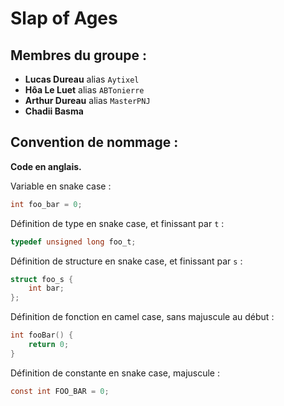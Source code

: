 # Slap of Ages

## Membres du groupe :
- **Lucas Dureau** alias `Aytixel`
- **Hôa Le Luet** alias `ABTonierre`
- **Arthur Dureau** alias `MasterPNJ`
- **Chadii Basma**

## Convention de nommage :

**Code en anglais.**

Variable en snake case :
```c
int foo_bar = 0;
```

Définition de type en snake case, et finissant par `t` :
```c
typedef unsigned long foo_t;
```

Définition de structure en snake case, et finissant par `s` :
```c
struct foo_s {
    int bar;
};
```

Définition de fonction en camel case, sans majuscule au début :
```c
int fooBar() {
    return 0;
}
```

Définition de constante en snake case, majuscule :
```c
const int FOO_BAR = 0;
```